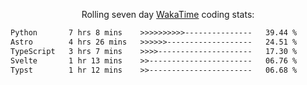 <p align="center">Rolling seven day <a href="https://wakatime.com/@syrkis"/>WakaTime</a> coding stats:</p>
<!--START_SECTION:waka-->

```txt
Python       7 hrs 8 mins    >>>>>>>>>>---------------   39.44 %
Astro        4 hrs 26 mins   >>>>>>-------------------   24.51 %
TypeScript   3 hrs 7 mins    >>>>---------------------   17.30 %
Svelte       1 hr 13 mins    >>-----------------------   06.76 %
Typst        1 hr 12 mins    >>-----------------------   06.68 %
```

<!--END_SECTION:waka-->
